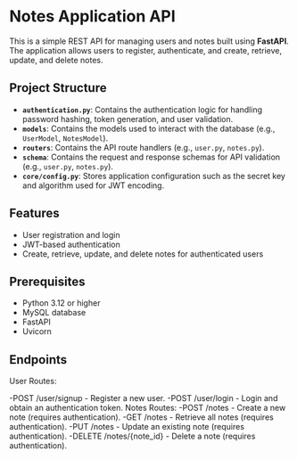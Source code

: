# Notes Application API

This is a simple REST API for managing users and notes built using **FastAPI**. The application allows users to register, authenticate, and create, retrieve, update, and delete notes.

## Project Structure

- **`authentication.py`**: Contains the authentication logic for handling password hashing, token generation, and user validation.
- **`models`**: Contains the models used to interact with the database (e.g., `UserModel`, `NotesModel`).
- **`routers`**: Contains the API route handlers (e.g., `user.py`, `notes.py`).
- **`schema`**: Contains the request and response schemas for API validation (e.g., `user.py`, `notes.py`).
- **`core/config.py`**: Stores application configuration such as the secret key and algorithm used for JWT encoding.

## Features

- User registration and login
- JWT-based authentication
- Create, retrieve, update, and delete notes for authenticated users

## Prerequisites

- Python 3.12 or higher
- MySQL database
- FastAPI
- Uvicorn

## Endpoints

User Routes:

-POST /user/signup - Register a new user.
-POST /user/login - Login and obtain an authentication token.
Notes Routes:
-POST /notes - Create a new note (requires authentication).
-GET /notes - Retrieve all notes (requires authentication).
-PUT /notes - Update an existing note (requires authentication).
-DELETE /notes/{note_id} - Delete a note (requires authentication).

